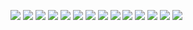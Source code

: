 ![](./image/2-1.png)
![](./image/2-2.png)
![](./image/2-3.png)
![](./image/2-4.png)
![](./image/2-5.png)
![](./image/2-6.png)
![](./image/2-7.png)
![](./image/2-8.png)
![](./image/2-9.png)
![](./image/2-10.png)
![](./image/2-11.png)
![](./image/2-12.png)
![](./image/2-13.png)
![](./image/2-14.png)
